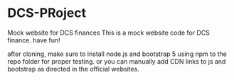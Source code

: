# DCS-PRoject
Mock website for DCS finances
 This is a mock website code for DCS finance. have fun!


after cloning, make sure to install node.js and bootstrap 5 using npm to the repo folder for proper testing. or you can manually add CDN links to js and bootstrap as directed in the official websites.
